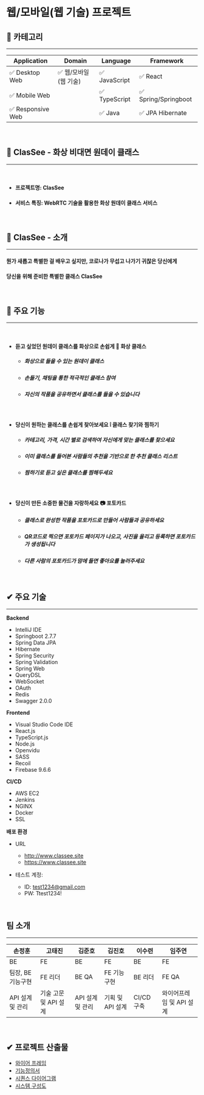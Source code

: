 # 웹/모바일(웹 기술) 프로젝트

<!-- 필수 항목 -->

## :seedling: 카테고리
---

| Application | Domain | Language | Framework |
| ---- | ---- | ---- | ---- |
| :white_check_mark: Desktop Web | :white_check_mark: 웹/모바일(웹 기술) | :white_check_mark: JavaScript | :white_check_mark: React |
| :white_check_mark: Mobile Web || :white_check_mark: TypeScript | :white_check_mark: Spring/Springboot |
| :white_check_mark: Responsive Web || :white_check_mark: Java | :white_check_mark: JPA Hibernate |

<br />
<!-- 필수 항목 -->

## 🎵 ClasSee - 화상 비대면 원데이 클래스
---

<br />

* #### 프로젝트명: ClasSee
* #### 서비스 특징: WebRTC 기술을 활용한 화상 원데이 클래스 서비스

<br />

## :rabbit2: ClasSee - 소개
---

  #### 뭔가 새롭고 특별한 걸 배우고 싶지만, 코로나가 무섭고 나가기 귀찮은 당신에게 
  #### 당신을 위해 준비한 특별한 클래스 ClasSee

<br />

## 💜 주요 기능
---

<br />

  - #### 듣고 싶었던 원데이 클래스를 화상으로 손쉽게 🙋 화상 클래스
    - ##### 화상으로 들을 수 있는 원데이 클래스
    - ##### 손들기, 채팅을 통한 적극적인 클래스 참여
    - ##### 자신의 작품을 공유하면서 클래스를 들을 수 있습니다
<br />

  - #### 당신이 원하는 클래스를 손쉽게 찾아보세요 ❕ 클래스 찾기와 찜하기
    - ##### 카테고리, 가격, 시간 별로 검색하여 자신에게 맞는 클래스를 찾으세요
    - ##### 이미 클래스를 들어본 사람들의 추천을 기반으로 한 추천 클래스 리스트
    - ##### 찜하기로 듣고 싶은 클래스를 찜해두세요
<br />

  - #### 당신이 만든 소중한 물건을 자랑하세요 📷 포토카드
    - ##### 클래스로 완성한 작품을 포토카드로 만들어 사람들과 공유하세요
    - ##### QR코드로 찍으면 포토카드 페이지가 나오고, 사진을 올리고 등록하면 포토카드가 생성됩니다
    - ##### 다른 사람의 포토카드가 맘에 들면 좋아요를 눌러주세요
<br />

## ✔ 주요 기술
---

**Backend**
- IntelliJ IDE
- Springboot 2.7.7
- Spring Data JPA
- Hibernate
- Spring Security
- Spring Validation
- Spring Web
- QueryDSL
- WebSocket
- OAuth
- Redis
- Swagger 2.0.0

**Frontend**
- Visual Studio Code IDE
- React.js
- TypeScript.js
- Node.js
- Openvidu
- SASS
- Recoil
- Firebase 9.6.6

**CI/CD**
- AWS EC2
- Jenkins
- NGINX
- Docker
- SSL

**배포 환경**

- URL
  - http://www.classee.site
  - https://www.classee.site

- 테스트 계정: 
  - ID: test1234@gmail.com
  - PW: Ttest1234!

<!-- 자유 양식 -->
<br />

## 팀 소개
---
| 손정훈 | 고태진 | 김준호 | 김진호 | 이수련 | 임주연 |
| ---- | ---- | ---- | ---- | ---- | ---- |
|BE|FE|BE|FE|BE|FE|
|팀장, BE 기능구현|FE 리더|BE QA|FE 기능구현|BE 리더|FE QA|
|API 설계 및 관리|기술 고문 및 API 설계|API 설계 및 관리|기획 및 API 설계|CI/CD 구축|와이어프레임 및 API 설계|

<br />
<!-- 자유 양식 -->

## ✔ 프로젝트 산출물

- [와이어 프레임](./output/Wireframe)
- [기능정의서](./output)
- [시퀀스 다이어그램](./output/SequenceDiagram)
- [시스템 구성도](./output/SystemConfiguration)
